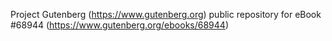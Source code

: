 Project Gutenberg (https://www.gutenberg.org) public repository for eBook #68944 (https://www.gutenberg.org/ebooks/68944)
